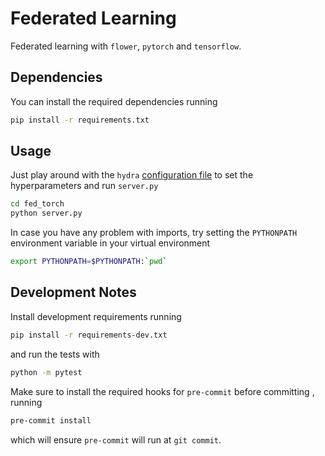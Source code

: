 # Federated Learning
Federated learning with `flower`, `pytorch` and `tensorflow`.

## Dependencies
You can install the required dependencies running

```bash
pip install -r requirements.txt
```

## Usage
Just play around with the `hydra` [configuration file](config/config.yaml) to set the hyperparameters
and run `server.py`

```bash
cd fed_torch
python server.py
```

In case you have any problem with imports, try setting the `PYTHONPATH` environment variable in your
virtual environment

```bash
export PYTHONPATH=$PYTHONPATH:`pwd`
```

## Development Notes
Install development requirements running

```bash
pip install -r requirements-dev.txt
```

and run the tests with
```bash
python -m pytest
```

Make sure to install the required hooks for `pre-commit` before committing
, running
```bash
pre-commit install
```
which will ensure `pre-commit` will run at `git commit`.
